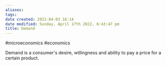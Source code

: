 ```yaml
---
aliases: 
tags: 
date created: 2022-04-03 16:14
date modified: Sunday, April 17th 2022, 6:43:47 pm
title: Demand
---
```


#microeconomics #economics

Demand is a consumer's desire, willingness and ability to pay a price for a certain product.